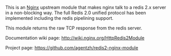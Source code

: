 <!---
    @title         Redis2 Nginx Module
    @creator       Yichun Zhang
    @created       2011-06-21 08:47 GMT
    @modifier      Yichun Zhang
    @modifier_link yichun-zhang
    @modified      2011-09-06 08:34 GMT
    @changes       7
--->

This is an [Nginx](nginx.html) upstream module that makes nginx talk to a redis 2.x
server in a non-blocking way. The full Redis 2.0 unified protocol has been implemented
including the redis pipelining support.

This module returns the raw TCP response from the redis server.

Documentation wiki page: http://wiki.nginx.org/HttpRedis2Module

Project page: https://github.com/agentzh/redis2-nginx-module
